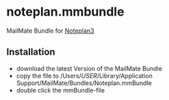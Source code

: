# noteplan.mmbundle
MailMate Bundle for [Noteplan3](https://noteplan.co)

## Installation
- download the latest Version of the MailMate Bundle
- copy the file to /Users/*USER*/Library/Application Support/MailMate/Bundles/Noteplan.mmBundle
- double click the mmBundle-file
